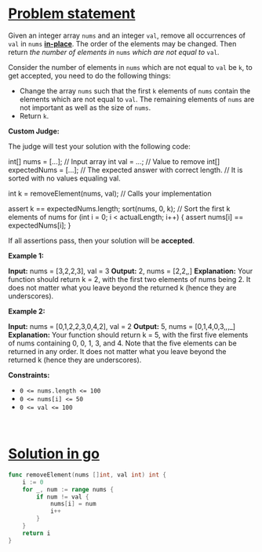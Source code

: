 # [Problem statement](https://leetcode.com/problems/remove-element)

Given an integer array `nums` and an integer `val`, remove all occurrences of `val` in `nums` [**in-place**](https://en.wikipedia.org/wiki/In-place%5Falgorithm). The order of the elements may be changed. Then return _the number of elements in_ `nums` _which are not equal to_ `val`.

Consider the number of elements in `nums` which are not equal to `val` be `k`, to get accepted, you need to do the following things:

* Change the array `nums` such that the first `k` elements of `nums` contain the elements which are not equal to `val`. The remaining elements of `nums` are not important as well as the size of `nums`.
* Return `k`.

**Custom Judge:**

The judge will test your solution with the following code:


int[] nums = [...]; // Input array
int val = ...; // Value to remove
int[] expectedNums = [...]; // The expected answer with correct length.
                            // It is sorted with no values equaling val.

int k = removeElement(nums, val); // Calls your implementation

assert k == expectedNums.length;
sort(nums, 0, k); // Sort the first k elements of nums
for (int i = 0; i < actualLength; i++) {
    assert nums[i] == expectedNums[i];
}

If all assertions pass, then your solution will be **accepted**.

**Example 1:**


**Input:** nums = [3,2,2,3], val = 3
**Output:** 2, nums = [2,2,_,_]
**Explanation:** Your function should return k = 2, with the first two elements of nums being 2.
It does not matter what you leave beyond the returned k (hence they are underscores).

**Example 2:**


**Input:** nums = [0,1,2,2,3,0,4,2], val = 2
**Output:** 5, nums = [0,1,4,0,3,_,_,_]
**Explanation:** Your function should return k = 5, with the first five elements of nums containing 0, 0, 1, 3, and 4.
Note that the five elements can be returned in any order.
It does not matter what you leave beyond the returned k (hence they are underscores).

**Constraints:**

* `0 <= nums.length <= 100`
* `0 <= nums[i] <= 50`
* `0 <= val <= 100`

<br />

# [Solution in go](https://leetcode.com/submissions/detail/947660874/)

```go
func removeElement(nums []int, val int) int {
    i := 0
    for _, num := range nums {
        if num != val {
            nums[i] = num
            i++
        }
    }
    return i
}
```